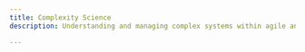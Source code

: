 ```yaml
---
title: Complexity Science
description: Understanding and managing complex systems within agile and organisational contexts.

---
```


